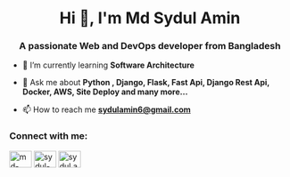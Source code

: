 <h1 align="center">Hi 👋, I'm Md Sydul Amin</h1>
<h3 align="center">A passionate Web and DevOps developer from Bangladesh</h3>

- 🌱 I’m currently learning **Software Architecture**

- 💬 Ask me about **Python , Django, Flask, Fast Api, Django Rest Api, Docker, AWS, Site Deploy and many more...**

- 📫 How to reach me **sydulamin6@gmail.com**

<h3 align="left">Connect with me:</h3>
<p align="left">
<a href="https://linkedin.com/in/md-sydul-amin" target="blank"><img align="center" src="https://raw.githubusercontent.com/rahuldkjain/github-profile-readme-generator/master/src/images/icons/Social/linked-in-alt.svg" alt="md-sydul-amin" height="30" width="40" /></a>
<a href="https://stackoverflow.com/users/sydul-amin" target="blank"><img align="center" src="https://raw.githubusercontent.com/rahuldkjain/github-profile-readme-generator/master/src/images/icons/Social/stack-overflow.svg" alt="sydul-amin" height="30" width="40" /></a>
<a href="https://fb.com/sydul.amin" target="blank"><img align="center" src="https://raw.githubusercontent.com/rahuldkjain/github-profile-readme-generator/master/src/images/icons/Social/facebook.svg" alt="sydul.amin" height="30" width="40" /></a>
</p>
